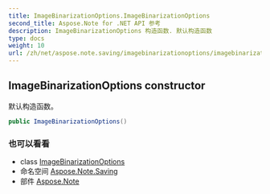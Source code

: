 ```yaml
---
title: ImageBinarizationOptions.ImageBinarizationOptions
second_title: Aspose.Note for .NET API 参考
description: ImageBinarizationOptions 构造函数. 默认构造函数
type: docs
weight: 10
url: /zh/net/aspose.note.saving/imagebinarizationoptions/imagebinarizationoptions/
---
```

## ImageBinarizationOptions constructor

默认构造函数。

```csharp
public ImageBinarizationOptions()
```

### 也可以看看

* class [ImageBinarizationOptions](../)
* 命名空间 [Aspose.Note.Saving](../../imagebinarizationoptions/)
* 部件 [Aspose.Note](../../../)


